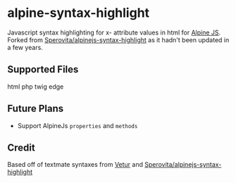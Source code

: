 # alpine-syntax-highlight

Javascript syntax highlighting for x- attribute values in html for [Alpine JS](https://alpinejs.dev/). Forked from [Sperovita/alpinejs-syntax-highlight](https://github.com/Sperovita/alpinejs-syntax-highlight) as it hadn't been updated in a few years.

## Supported Files

html
php
twig
edge

## Future Plans
- Support AlpineJs `properties` and `methods`

## Credit

Based off of textmate syntaxes from [Vetur](https://github.com/vuejs/vetur) and [Sperovita/alpinejs-syntax-highlight](https://github.com/Sperovita/alpinejs-syntax-highlight)
